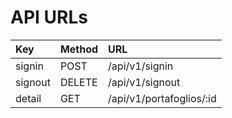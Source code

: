 # API URLs

| Key | Method | URL |
| :--- | :--- | :--- |
| signin | POST | /api/v1/signin |
| signout | DELETE | /api/v1/signout |
| detail | GET | /api/v1/portafoglios/:id |



